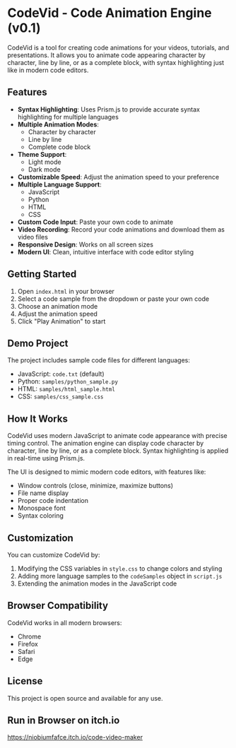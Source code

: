 # CodeVid - Code Animation Engine (v0.1)

CodeVid is a tool for creating code animations for your videos, tutorials, and presentations. It allows you to animate code appearing character by character, line by line, or as a complete block, with syntax highlighting just like in modern code editors.

## Features

- **Syntax Highlighting**: Uses Prism.js to provide accurate syntax highlighting for multiple languages
- **Multiple Animation Modes**:
  - Character by character
  - Line by line
  - Complete code block
- **Theme Support**:
  - Light mode
  - Dark mode
- **Customizable Speed**: Adjust the animation speed to your preference
- **Multiple Language Support**:
  - JavaScript
  - Python
  - HTML
  - CSS
- **Custom Code Input**: Paste your own code to animate
- **Video Recording**: Record your code animations and download them as video files
- **Responsive Design**: Works on all screen sizes
- **Modern UI**: Clean, intuitive interface with code editor styling

## Getting Started

1. Open `index.html` in your browser
2. Select a code sample from the dropdown or paste your own code
3. Choose an animation mode
4. Adjust the animation speed
5. Click "Play Animation" to start

## Demo Project

The project includes sample code files for different languages:

- JavaScript: `code.txt` (default)
- Python: `samples/python_sample.py`
- HTML: `samples/html_sample.html`
- CSS: `samples/css_sample.css`

## How It Works

CodeVid uses modern JavaScript to animate code appearance with precise timing control. The animation engine can display code character by character, line by line, or as a complete block. Syntax highlighting is applied in real-time using Prism.js.

The UI is designed to mimic modern code editors, with features like:
- Window controls (close, minimize, maximize buttons)
- File name display
- Proper code indentation
- Monospace font
- Syntax coloring

## Customization

You can customize CodeVid by:

1. Modifying the CSS variables in `style.css` to change colors and styling
2. Adding more language samples to the `codeSamples` object in `script.js`
3. Extending the animation modes in the JavaScript code

## Browser Compatibility

CodeVid works in all modern browsers:
- Chrome
- Firefox
- Safari
- Edge

## License

This project is open source and available for any use.

## Run in Browser on itch.io

https://niobiumfafce.itch.io/code-video-maker 
